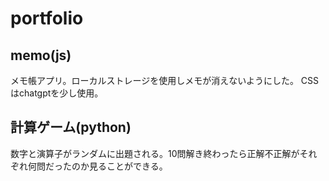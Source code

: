 # portfolio

memo(js)
-
メモ帳アプリ。ローカルストレージを使用しメモが消えないようにした。
CSSはchatgptを少し使用。


計算ゲーム(python)
-
数字と演算子がランダムに出題される。10問解き終わったら正解不正解がそれぞれ何問だったのか見ることができる。
